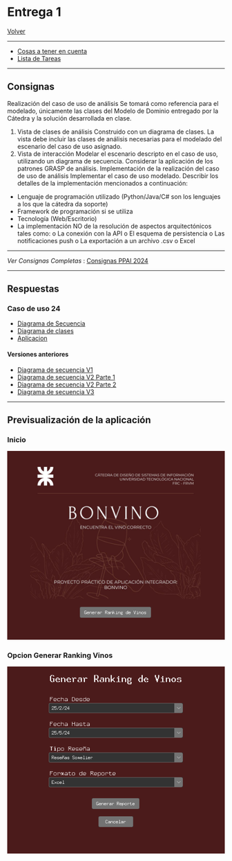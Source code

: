 # Entrega 1

[Volver](../README.md)

---
- [Cosas a tener en cuenta](./Entrega%201/SeguimientoEntrega1.md)
- [Lista de Tareas](./Entrega%201/Lista_tareas.md)

---
## Consignas
Realización del caso de uso de análisis
Se tomará como referencia para el modelado, únicamente las clases del Modelo de Dominio entregado por la Cátedra y la
solución desarrollada en clase.

1. Vista de clases de análisis
Construido con un diagrama de clases.
La vista debe incluir las clases de análisis necesarias para el modelado del escenario del caso de uso asignado.
1. Vista de interacción
Modelar el escenario descripto en el caso de uso, utilizando un diagrama de secuencia. Considerar la aplicación de
los patrones GRASP de análisis.
Implementación de la realización del caso de uso de análisis
Implementar el caso de uso modelado.
Describir los detalles de la implementación mencionados a continuación:

- Lenguaje de programación utilizado (Python/Java/C# son los lenguajes a los que la cátedra da soporte)
- Framework de programación si se utiliza
- Tecnología (Web/Escritorio)
- La implementación NO de la resolución de aspectos arquitectónicos tales como:
o La conexión con la API
o El esquema de persistencia
o Las notificaciones push
o La exportación a un archivo .csv o Excel

---

*Ver Consignas Completas* : [Consignas PPAI 2024](./PPAI%202024_Consignas.pdf)

---

## Respuestas

### Caso de uso 24

- [Diagrama de Secuencia](./Diagramas/Diagrama%20de%20secuencias%20Generar%20Ranking%20Final.pdf)
- [Diagrama de clases](./Diagramas/Diagrama%20De%20Clases%20Generar%20Ranking.pdf)
- [Aplicacion](./Codigo/Aplicacion.py)

#### Versiones anteriores

- [Diagrama de secuencia V1](./Diagramas/Diagrama%20de%20Secuencia%20CU%2024%20V1.pdf)
- [Diagrama de secuencia V2 Parte 1](./Diagramas/Diagrama%20de%20Secuencia%20PPI%20-%20V2%20Parte%201.pdf)
- [Diagrama de secuencia V2 Parte 2](./Diagramas/Diagrama%20de%20Secuencia%20PPI%20-%20V2%20Parte%202.pdf)
- [Diagrama de secuencia V3 ](./Diagramas/Diagrama%20de%20Secuencia%20CU%2024%20V3.pdf)

---
## Previsualización de la aplicación

### Inicio
![alt text](assets/AplicacionFoto1.png)

### Opcion Generar Ranking Vinos
![alt text](assets/AplicacionFoto2.png)